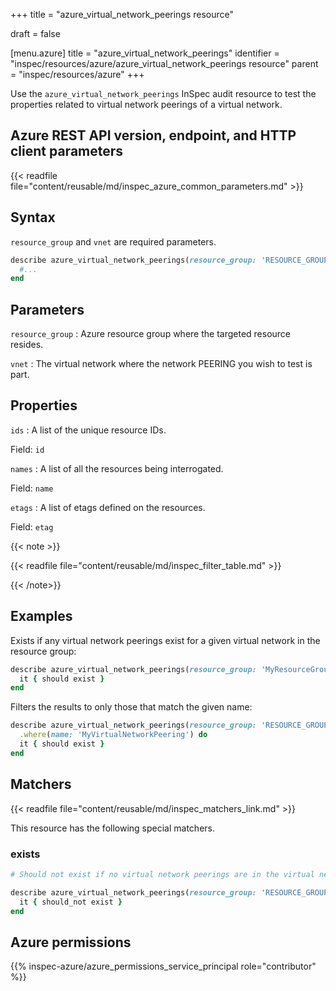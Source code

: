 +++
title = "azure_virtual_network_peerings resource"

draft = false


[menu.azure]
title = "azure_virtual_network_peerings"
identifier = "inspec/resources/azure/azure_virtual_network_peerings resource"
parent = "inspec/resources/azure"
+++

Use the `azure_virtual_network_peerings` InSpec audit resource to test the properties related to virtual network peerings of a virtual network.

## Azure REST API version, endpoint, and HTTP client parameters

{{< readfile file="content/reusable/md/inspec_azure_common_parameters.md" >}}

## Syntax

`resource_group` and `vnet` are required parameters.

```ruby
describe azure_virtual_network_peerings(resource_group: 'RESOURCE_GROUP', vnet: 'VIRTUAL-NETWORK-NAME') do
  #...
end
```

## Parameters

`resource_group`
: Azure resource group where the targeted resource resides.

`vnet`
: The virtual network where the network PEERING you wish to test is part.

## Properties

`ids`
: A list of the unique resource IDs.

  Field: `id`

`names`
: A list of all the resources being interrogated.

  Field: `name`

`etags`
: A list of etags defined on the resources.

  Field: `etag`

{{< note >}}

{{< readfile file="content/reusable/md/inspec_filter_table.md" >}}

{{< /note>}}

## Examples

Exists if any virtual network peerings exist for a given virtual network in the resource group:

```ruby
describe azure_virtual_network_peerings(resource_group: 'MyResourceGroup', vnet: 'virtual-network-name') do
  it { should exist }
end
```

Filters the results to only those that match the given name:

```ruby
describe azure_virtual_network_peerings(resource_group: 'RESOURCE_GROUP', vnet: 'VIRTUAL-NETWORK-NAME') do
  .where(name: 'MyVirtualNetworkPeering') do
  it { should exist }
end
```

## Matchers

{{< readfile file="content/reusable/md/inspec_matchers_link.md" >}}

This resource has the following special matchers.

### exists

```ruby
# Should not exist if no virtual network peerings are in the virtual network.

describe azure_virtual_network_peerings(resource_group: 'RESOURCE_GROUP', vnet: 'VIRTUAL-NETWORK-NAME') do
  it { should_not exist }
end
```

## Azure permissions

{{% inspec-azure/azure_permissions_service_principal role="contributor" %}}
